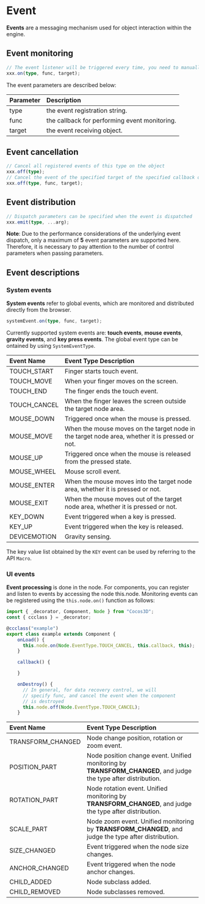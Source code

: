 # Event

**Events** are a messaging mechanism used for object interaction within the engine.

## Event monitoring

```ts
// The event listener will be triggered every time, you need to manually cancel the registration
xxx.on(type, func, target);
```

The event parameters are described below:

| Parameter | Description |
| :----- | :--- |
| type   | the event registration string. |
| func   | the callback for performing event monitoring. |
| target | the event receiving object. |

## Event cancellation

```ts
// Cancel all registered events of this type on the object
xxx.off(type);
// Cancel the event of the specified target of the specified callback on the object
xxx.off(type, func, target);
```

## Event distribution

```ts
// Dispatch parameters can be specified when the event is dispatched
xxx.emit(type, ...arg);
```

**Note**: Due to the performance considerations of the underlying event dispatch, only a maximum of **5** event parameters are supported here. Therefore, it is necessary to pay attention to the number of control parameters when passing parameters.

## Event descriptions

### System events

**System events** refer to global events, which are monitored and distributed directly from the browser.

```ts
systemEvent.on(type, func, target);
```

Currently supported system events are: **touch events**, **mouse events**, **gravity events**, and **key press events**. The global event type can be ontained by using `SystemEventType`.

| Event Name | Event Type Description |
| :----------- | :----------- |
| TOUCH_START  | Finger starts touch event. |
| TOUCH_MOVE   | When your finger moves on the screen. |
| TOUCH_END    | The finger ends the touch event. |
| TOUCH_CANCEL | When the finger leaves the screen outside the target node area. |
| MOUSE_DOWN   | Triggered once when the mouse is pressed. |
| MOUSE_MOVE   | When the mouse moves on the target node in the target node area, whether it is pressed or not. |
| MOUSE_UP     | Triggered once when the mouse is released from the pressed state. |
| MOUSE_WHEEL  | Mouse scroll event. |
| MOUSE_ENTER  | When the mouse moves into the target node area, whether it is pressed or not. |
| MOUSE_EXIT   | When the mouse moves out of the target node area, whether it is pressed or not. |
| KEY_DOWN     | Event triggered when a key is pressed. |
| KEY_UP       | Event triggered when the key is released. |
| DEVICEMOTION | Gravity sensing. |

The key value list obtained by the `KEY` event can be used by referring to the API `Macro`.

### UI events

**Event processing** is done in the node. For components, you can register and listen to events by accessing the node this.node. Monitoring events can be registered using the `this.node.on()` function as follows:

```ts
import { _decorator, Component, Node } from "Cocos3D";
const { ccclass } = _decorator;

@ccclass("example")
export class example extends Component {
    onLoad() {
      this.node.on(Node.EventType.TOUCH_CANCEL, this.callback, this);
    }

    callback() {

    }

    onDestroy() {
      // In general, for data recovery control, we will
      // specify func, and cancel the event when the component
      // is destroyed
      this.node.off(Node.EventType.TOUCH_CANCEL);
    }
```

| Event Name | Event Type Description |
| :-------------- | :----------- |
| TRANSFORM_CHANGED | Node change position, rotation or zoom event. |
| POSITION_PART     | Node position change event. Unified monitoring by __TRANSFORM_CHANGED__, and judge the type after distribution. |
| ROTATION_PART     | Node rotation event. Unified monitoring by __TRANSFORM_CHANGED__, and judge the type after distribution. |
| SCALE_PART        | Node zoom event. Unified monitoring by __TRANSFORM_CHANGED__, and judge the type after distribution. |
| SIZE_CHANGED      | Event triggered when the node size changes. |
| ANCHOR_CHANGED    | Event triggered when the node anchor changes. |
| CHILD_ADDED       | Node subclass added. |
| CHILD_REMOVED     | Node subclasses removed. |
